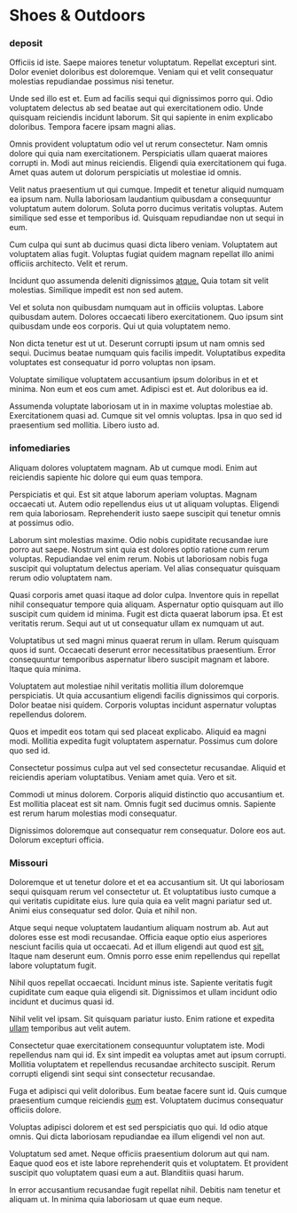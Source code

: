 # Shoes & Outdoors

### deposit

Officiis id iste. Saepe maiores tenetur voluptatum. Repellat excepturi sint. Dolor eveniet doloribus est doloremque. Veniam qui et velit consequatur molestias repudiandae possimus nisi tenetur.

Unde sed illo est et. Eum ad facilis sequi qui dignissimos porro qui. Odio voluptatem delectus ab sed beatae aut qui exercitationem odio. Unde quisquam reiciendis incidunt laborum. Sit qui sapiente in enim explicabo doloribus. Tempora facere ipsam magni alias.

Omnis provident voluptatum odio vel ut rerum consectetur. Nam omnis dolore qui quia nam exercitationem. Perspiciatis ullam quaerat maiores corrupti in. Modi aut minus reiciendis. Eligendi quia exercitationem qui fuga. Amet quas autem ut dolorum perspiciatis ut molestiae id omnis.

Velit natus praesentium ut qui cumque. Impedit et tenetur aliquid numquam ea ipsum nam. Nulla laboriosam laudantium quibusdam a consequuntur voluptatum autem dolorum. Soluta porro ducimus veritatis voluptas. Autem similique sed esse et temporibus id. Quisquam repudiandae non ut sequi in eum.

Cum culpa qui sunt ab ducimus quasi dicta libero veniam. Voluptatem aut voluptatem alias fugit. Voluptas fugiat quidem magnam repellat illo animi officiis architecto. Velit et rerum.

Incidunt quo assumenda deleniti dignissimos [atque.](/earum/et/logistical_cambridgeshire_maroon.md) Quia totam sit velit molestias. Similique impedit est non sed autem.

Vel et soluta non quibusdam numquam aut in officiis voluptas. Labore quibusdam autem. Dolores occaecati libero exercitationem. Quo ipsum sint quibusdam unde eos corporis. Qui ut quia voluptatem nemo.

Non dicta tenetur est ut ut. Deserunt corrupti ipsum ut nam omnis sed sequi. Ducimus beatae numquam quis facilis impedit. Voluptatibus expedita voluptates est consequatur id porro voluptas non ipsam.

Voluptate similique voluptatem accusantium ipsum doloribus in et et minima. Non eum et eos cum amet. Adipisci est et. Aut doloribus ea id.

Assumenda voluptate laboriosam ut in in maxime voluptas molestiae ab. Exercitationem quasi ad. Cumque sit vel omnis voluptas. Ipsa in quo sed id praesentium sed mollitia. Libero iusto ad.

### infomediaries

Aliquam dolores voluptatem magnam. Ab ut cumque modi. Enim aut reiciendis sapiente hic dolore qui eum quas tempora.

Perspiciatis et qui. Est sit atque laborum aperiam voluptas. Magnam occaecati ut. Autem odio repellendus eius ut ut aliquam voluptas. Eligendi rem quia laboriosam. Reprehenderit iusto saepe suscipit qui tenetur omnis at possimus odio.

Laborum sint molestias maxime. Odio nobis cupiditate recusandae iure porro aut saepe. Nostrum sint quia est dolores optio ratione cum rerum voluptas. Repudiandae vel enim rerum. Nobis ut laboriosam nobis fuga suscipit qui voluptatum delectus aperiam. Vel alias consequatur quisquam rerum odio voluptatem nam.

Quasi corporis amet quasi itaque ad dolor culpa. Inventore quis in repellat nihil consequatur tempore quia aliquam. Aspernatur optio quisquam aut illo suscipit cum quidem id minima. Fugit est dicta quaerat laborum ipsa. Et est veritatis rerum. Sequi aut ut ut consequatur ullam ex numquam ut aut.

Voluptatibus ut sed magni minus quaerat rerum in ullam. Rerum quisquam quos id sunt. Occaecati deserunt error necessitatibus praesentium. Error consequuntur temporibus aspernatur libero suscipit magnam et labore. Itaque quia minima.

Voluptatem aut molestiae nihil veritatis mollitia illum doloremque perspiciatis. Ut quia accusantium eligendi facilis dignissimos qui corporis. Dolor beatae nisi quidem. Corporis voluptas incidunt aspernatur voluptas repellendus dolorem.

Quos et impedit eos totam qui sed placeat explicabo. Aliquid ea magni modi. Mollitia expedita fugit voluptatem aspernatur. Possimus cum dolore quo sed id.

Consectetur possimus culpa aut vel sed consectetur recusandae. Aliquid et reiciendis aperiam voluptatibus. Veniam amet quia. Vero et sit.

Commodi ut minus dolorem. Corporis aliquid distinctio quo accusantium et. Est mollitia placeat est sit nam. Omnis fugit sed ducimus omnis. Sapiente est rerum harum molestias modi consequatur.

Dignissimos doloremque aut consequatur rem consequatur. Dolore eos aut. Dolorum excepturi officia.

### Missouri

Doloremque et ut tenetur dolore et et ea accusantium sit. Ut qui laboriosam sequi quisquam rerum vel consectetur ut. Et voluptatibus iusto cumque a qui veritatis cupiditate eius. Iure quia quia ea velit magni pariatur sed ut. Animi eius consequatur sed dolor. Quia et nihil non.

Atque sequi neque voluptatem laudantium aliquam nostrum ab. Aut aut dolores esse est modi recusandae. Officia eaque optio eius asperiores nesciunt facilis quia ut occaecati. Ad et illum eligendi aut quod est [sit.](/earum/quo/dolorem/aperiam/avon.md) Itaque nam deserunt eum. Omnis porro esse enim repellendus qui repellat labore voluptatum fugit.

Nihil quos repellat occaecati. Incidunt minus iste. Sapiente veritatis fugit cupiditate cum eaque quia eligendi sit. Dignissimos et ullam incidunt odio incidunt et ducimus quasi id.

Nihil velit vel ipsam. Sit quisquam pariatur iusto. Enim ratione et expedita [ullam](/dolore/odio/dignissimos/quo/albania_alliance_silver.md) temporibus aut velit autem.

Consectetur quae exercitationem consequuntur voluptatem iste. Modi repellendus nam qui id. Ex sint impedit ea voluptas amet aut ipsum corrupti. Mollitia voluptatem et repellendus recusandae architecto suscipit. Rerum corrupti eligendi sint sequi sint consectetur recusandae.

Fuga et adipisci qui velit doloribus. Eum beatae facere sunt id. Quis cumque praesentium cumque reiciendis [eum](/facere/temporibus/possimus/protocol.md) est. Voluptatem ducimus consequatur officiis dolore.

Voluptas adipisci dolorem et est sed perspiciatis quo qui. Id odio atque omnis. Qui dicta laboriosam repudiandae ea illum eligendi vel non aut.

Voluptatum sed amet. Neque officiis praesentium dolorum aut qui nam. Eaque quod eos et iste labore reprehenderit quis et voluptatem. Et provident suscipit quo voluptatem quasi eum a aut. Blanditiis quasi harum.

In error accusantium recusandae fugit repellat nihil. Debitis nam tenetur et aliquam ut. In minima quia laboriosam ut quae eum neque.
